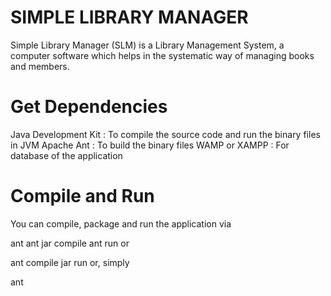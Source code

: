 # SIMPLE LIBRARY MANAGER
Simple Library Manager (SLM) is a Library Management System, a computer software which helps in the systematic way of managing books and members.

# Get Dependencies
Java Development Kit : To compile the source code and run the binary files in JVM
Apache Ant : To build the binary files
WAMP or XAMPP : For database of the application

# Compile and Run
You can compile, package and run the application via

ant
ant jar compile
ant run
or

ant compile jar run
or, simply

ant
